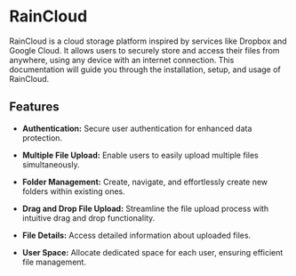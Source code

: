 # RainCloud

RainCloud is a cloud storage platform inspired by services like Dropbox and Google Cloud. It allows users to securely store and access their files from anywhere, using any device with an internet connection. This documentation will guide you through the installation, setup, and usage of RainCloud.

## Features

- **Authentication:** Secure user authentication for enhanced data protection.

- **Multiple File Upload:** Enable users to easily upload multiple files simultaneously.

- **Folder Management:** Create, navigate, and effortlessly create new folders within existing ones.

- **Drag and Drop File Upload:** Streamline the file upload process with intuitive drag and drop functionality.

- **File Details:** Access detailed information about uploaded files.

- **User Space:** Allocate dedicated space for each user, ensuring efficient file management.
